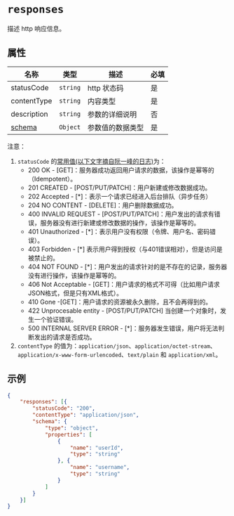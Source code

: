 # `responses`

描述 http 响应信息。

## 属性

| 名称                  | 类型     | 描述             | 必填 |
| --------------------- | -------- | ---------------- | ---- |
| statusCode            | `string` | http 状态码      | 是   |
| contentType           | `string` | 内容类型         | 是   |
| description           | `string` | 参数的详细说明   | 否   |
| [schema](./schema.md) | `Object` | 参数值的数据类型 | 是   |

注意：

1. `statusCode` 的[常用值(以下文字摘自阮一峰的日志)](http://www.ruanyifeng.com/blog/2014/05/restful_api.html)为：
   * 200 OK - [GET]：服务器成功返回用户请求的数据，该操作是幂等的（Idempotent）。
   * 201 CREATED - [POST/PUT/PATCH]：用户新建或修改数据成功。
   * 202 Accepted - [*]：表示一个请求已经进入后台排队（异步任务）
   * 204 NO CONTENT - [DELETE]：用户删除数据成功。
   * 400 INVALID REQUEST - [POST/PUT/PATCH]：用户发出的请求有错误，服务器没有进行新建或修改数据的操作，该操作是幂等的。
   * 401 Unauthorized - [*]：表示用户没有权限（令牌、用户名、密码错误）。
   * 403 Forbidden - [*] 表示用户得到授权（与401错误相对），但是访问是被禁止的。
   * 404 NOT FOUND - [*]：用户发出的请求针对的是不存在的记录，服务器没有进行操作，该操作是幂等的。
   * 406 Not Acceptable - [GET]：用户请求的格式不可得（比如用户请求JSON格式，但是只有XML格式）。
   * 410 Gone -[GET]：用户请求的资源被永久删除，且不会再得到的。
   * 422 Unprocesable entity - [POST/PUT/PATCH] 当创建一个对象时，发生一个验证错误。
   * 500 INTERNAL SERVER ERROR - [*]：服务器发生错误，用户将无法判断发出的请求是否成功。
2. `contentType` 的值为：`application/json`、`application/octet-stream`、`application/x-www-form-urlencoded`、`text/plain` 和 `application/xml`。

## 示例

```json
{
    "responses": [{
        "statusCode": "200",
        "contentType": "application/json",
        "schema": {
            "type": "object",
            "properties": [
                {
                    "name": "userId",
                    "type": "string"
                }, {
                    "name": "username",
                    "type": "string"
                }
            ]
        }
    }]
}
```